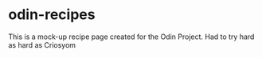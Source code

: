 # odin-recipes

This is a mock-up recipe page created for the Odin Project.
Had to try hard as hard as Criosyom